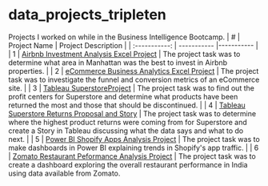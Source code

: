 # data_projects_tripleten
Projects I worked on while in the Business Intelligence Bootcamp. 
| # | Project Name | Project Description |
| :-----------: | ----------- |----------- |
| 1 | [Airbnb Investment Analysis Excel Project](https://docs.google.com/spreadsheets/d/1qc_atGeVcNktWB89Ainw1OgWWvR4uierhLiiSuasY38/edit?usp=drive_link) | The project task was to determine what area in Manhattan was the best to invest in Airbnb properties. |
| 2 | [eCommerce Business Analytics Excel Project](https://docs.google.com/spreadsheets/d/1STtKsIKnq6rtUqRz_3mxyvazWUmho_WUvItbJ8K77z4/edit?usp=sharing) | The project task was to investigate the funnel and conversion metrics of an eCommerce site. |
| 3 | [Tableau SuperstoreProject](https://public.tableau.com/app/profile/stuart.codd7882/viz/StuartCoddSuperstoreOverviewProjectDashboard/ProfitandLossCentersDashboard) | The project task was to find out the profit centers for Superstore and determine what products have been returned the most and those that should be discontinued. |
| 4 | [Tableau Superstore Returns Proposal and Story](https://public.tableau.com/app/profile/stuart.codd7882/viz/EvaluationofSuperstoreRetrns/EvaluationofSuperstoreReturns) | The project task was to determine where the highest product returns were coming from for Superstore and create a Story in Tableau discussing what the data says and what to do next. |
| 5 | [Power BI Shopify Apps Analysis Project](https://drive.google.com/file/d/1rhF9YIBAvo6B9XMtJhkQrVog_8QMzyMZ/view?usp=sharing) | The project task was to make dashboards in Power BI explaining trends in Shopify's app traffic. |
| 6 | [Zomato Restaurant Peformance Analysis Project](https://public.tableau.com/app/profile/stuart.codd7882/viz/Stuart_Codd_Zomato_Final_Project/ZomatoRestaurantDashboard?publish=yes) | The project task was to create a dashboard exploring the overall restaurant performance in India using data available from Zomato.
